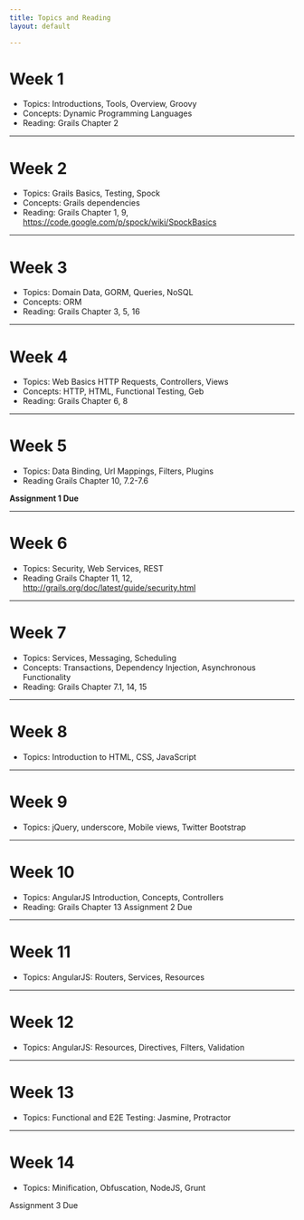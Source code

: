 ```yaml
---
title: Topics and Reading
layout: default

---
```

# Week 1
- Topics: Introductions, Tools, Overview, Groovy
- Concepts: Dynamic Programming Languages
- Reading: Grails Chapter 2

---

# Week 2
- Topics: Grails Basics, Testing, Spock
- Concepts: Grails dependencies
- Reading: Grails Chapter 1, 9, https://code.google.com/p/spock/wiki/SpockBasics

---

# Week 3
- Topics: Domain Data, GORM, Queries, NoSQL
- Concepts: ORM
- Reading: Grails Chapter 3, 5, 16

---

# Week 4

- Topics: Web Basics HTTP Requests, Controllers, Views
- Concepts: HTTP, HTML, Functional Testing, Geb
- Reading: Grails Chapter 6, 8

---

# Week 5
- Topics: Data Binding, Url Mappings, Filters, Plugins
- Reading Grails Chapter 10, 7.2-7.6

**Assignment 1 Due**

---

# Week 6
- Topics: Security, Web Services, REST
- Reading Grails Chapter 11, 12, http://grails.org/doc/latest/guide/security.html

---

# Week 7

- Topics: Services, Messaging, Scheduling
- Concepts: Transactions, Dependency Injection, Asynchronous Functionality
- Reading: Grails Chapter 7.1, 14, 15

---

# Week 8

- Topics: Introduction to HTML, CSS, JavaScript

---

# Week 9

- Topics: jQuery, underscore, Mobile views, Twitter Bootstrap

---

# Week 10

- Topics: AngularJS Introduction, Concepts, Controllers
- Reading: Grails Chapter 13
Assignment 2 Due

---

# Week 11

- Topics: AngularJS: Routers, Services, Resources

---

# Week 12

- Topics: AngularJS: Resources, Directives, Filters, Validation

---

# Week 13

- Topics: Functional and E2E Testing: Jasmine, Protractor

---

# Week 14

- Topics: Minification, Obfuscation, NodeJS, Grunt

Assignment 3 Due
